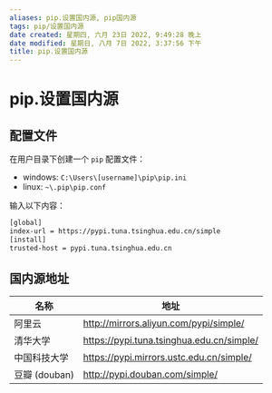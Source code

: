 ```yaml
---
aliases: pip.设置国内源, pip国内源
tags: pip/设置国内源
date created: 星期四, 六月 23日 2022, 9:49:28 晚上
date modified: 星期日, 八月 7日 2022, 3:37:56 下午
title: pip.设置国内源
---
```


# pip.设置国内源

## 配置文件

在用户目录下创建一个 `pip` 配置文件：

- windows: `C:\Users\[username]\pip\pip.ini`
- linux: `~\.pip\pip.conf`

输入以下内容：

```bash
[global]
index-url = https://pypi.tuna.tsinghua.edu.cn/simple
[install]
trusted-host = pypi.tuna.tsinghua.edu.cn
```

## 国内源地址

| 名称          | 地址                                        |
| ------------- | ------------------------------------------- |
| 阿里云        | <http://mirrors.aliyun.com/pypi/simple/>    |
| 清华大学      | <https://pypi.tuna.tsinghua.edu.cn/simple/> |
| 中国科技大学  | <https://pypi.mirrors.ustc.edu.cn/simple/>  |
| 豆瓣 (douban) | <http://pypi.douban.com/simple/>            |
